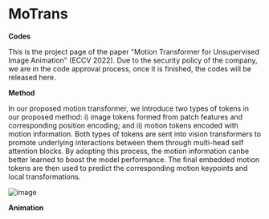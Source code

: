 # MoTrans
**Codes**

This is the project page of the paper "Motion Transformer for Unsupervised Image Animation" (ECCV 2022). Due to the security policy of the company, we are in the code approval process, once it is finished, the codes will be released here.

**Method**

In our proposed motion transformer, we introduce two types of tokens in our proposed method: i) image tokens formed from patch features and corresponding position encoding; and ii) motion tokens encoded with motion information. Both types of tokens are sent into vision transformers to promote underlying interactions between them through multi-head self attention blocks. By adopting this process, the motion information canbe better learned to boost the model performance. The final embedded motion tokens are then used to predict the corresponding motion keypoints and local transformations.

![image](https://user-images.githubusercontent.com/38600167/178645760-1f1a9d51-cba4-4083-812e-f3a5ed432a80.png)

**Animation**


